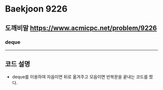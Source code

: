Baekjoon 9226
=============
도깨비말  <https://www.acmicpc.net/problem/9226>
---------------
### deque
- - -
## 코드 설명
- deque를 이용하여 자음이면 뒤로 옮겨주고 모음이면 반복문을 끝내는 코드를 짰다.
